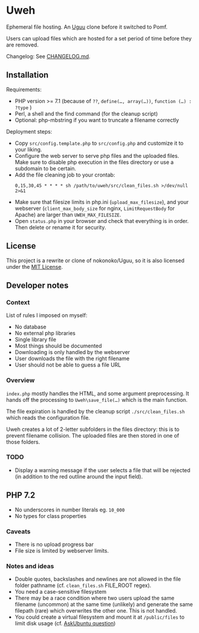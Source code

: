# Uweh

Ephemeral file hosting. An [Uguu](https://github.com/nokonoko/Uguu) clone before it switched to Pomf.

Users can upload files which are hosted for a set period of time before they are removed.

Changelog: See [CHANGELOG.md](CHANGELOG.md).

## Installation

Requirements:
* PHP version >= 7.1 (because of `??`, `define(…, array(…))`, `function (…) : ?type` )
* Perl, a shell and the find command (for the cleanup script)
* Optional: php-mbstring if you want to truncate a filename correctly

Deployment steps:
- Copy `src/config.template.php` to `src/config.php` and customize it to your liking. 
- Configure the web server to serve php files and the uploaded files. Make sure to disable php execution in the files directory or use a subdomain to be certain.
- Add the file cleaning job to your crontab:
  ```cron
  0,15,30,45 * * * * sh /path/to/uweh/src/clean_files.sh >/dev/null 2>&1 
  ```
- Make sure that filesize limits in php.ini (`upload_max_filesize`), and your webserver (`client_max_body_size` for nginx, `LimitRequestBody` for Apache) are larger than `UWEH_MAX_FILESIZE`.
- Open `status.php` in your browser and check that everything is in order. Then delete or rename it for security.

## License

This project is a rewrite or clone of nokonoko/Uguu, so it is also licensed under the [MIT License](LICENSE).

## Developer notes

### Context

List of rules I imposed on myself:
- No database
- No external php libraries
- Single library file
- Most things should be documented
- Downloading is only handled by the webserver
- User downloads the file with the right filename
- User should not be able to guess a file URL

### Overview

`index.php` mostly handles the HTML, and some argument preprocessing. It hands off
the processing to `Uweh\save_file(…)` which is the main function.

The file expiration is handled by the cleanup script `./src/clean_files.sh` which reads the configuration file. 

Uweh creates a lot of 2-letter subfolders in the files directory: this is to prevent filename collision.
The uploaded files are then stored in one of those folders.

### TODO

- Display a warning message if the user selects a file that will be rejected (in addition to the red outline around the input field).

## PHP 7.2

- No underscores in number literals eg. `10_000`
- No types for class properties

### Caveats

- There is no upload progress bar
- File size is limited by webserver limits.

### Notes and ideas

* Double quotes, backslashes and newlines are not allowed in the file folder pathname (cf. `clean_files.sh` FILE_ROOT regex).
* You need a case-sensitive filesystem
* There may be a race condition where two users upload the same filename (uncommon) at the same time (unlikely) and generate the same filepath (rare) which overwrites the other one. This is not handled.
* You could create a virtual filesystem and mount it at `/public/files` to limit disk usage (cf. [AskUbuntu question](https://askubuntu.com/questions/841282/how-to-set-a-file-size-limit-for-a-directory))